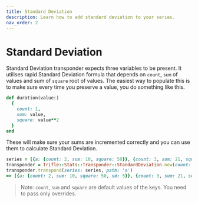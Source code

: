 ```yaml
---
title: Standard Deviation
description: Learn how to add standard deviation to your series.
nav_order: 2
---
```


# Standard Deviation

Standard Deviation transponder expects three variables to be present. It utilises rapid Standard Deviation formula that depends on `count`, `sum` of values and sum of `square` root of values. The easiest way to populate this is to make sure every time you preserve a value, you do something like this.

```ruby
def duration(value:)
  {
    count: 1,
    sum: value,
    square: value**2
  }
end
```

These will make sure your sums are incremented correctly and you can use them to calculate Standard Deviation.

```ruby
series = [{a: {count: 2, sum: 10, square: 50}}, {count: 3, sum: 21, square: 147}]
transponder = Trifle::Stats::Transponder::StandardDeviation.new(count: 'count', sum: 'sum', square: 'square')
transponder.transpond(series: series, path: 'a')
=> [{a: {count: 2, sum: 10, square: 50, sd: 5}}, {count: 3, sum: 21, square: 147, sd: 7}]
```

> Note: `count`, `sum` and `square` are default values of the keys. You need to pass only overrides.
